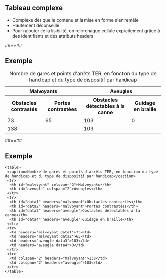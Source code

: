 <!-- .slide: -->

## Tableau complexe

* Complexe dès que le contenu et la mise en forme s'entremêle
* Hautement déconseillé
* Pour rajouter de la lisibilité, on relie chaque cellule explicitement grâce à des identifiants et des attributs headers

##==##

<!-- .slide: -->

## Exemple

<table>
 <caption>Nombre de gares et points d'arrêts TER, en fonction du type de handicap et du type de dispositif par handicap</caption>
 <tr>
  <th id="malvoyant" colspan="2">Malvoyants</th>
  <th id="aveugle" colspan="2">Aveugles</th>
 </tr>
 <tr>
  <th id="data1" headers="malvoyant">Obstacles contrastés</th>
  <th id="data2" headers="malvoyant">Portes contrastées</th>
  <th id="data3" headers="aveugle">Obstacles détectables à la canne</th>
  <th id="data4" headers="aveugle">Guidage en braille</th>
 </tr>
 <tr>
  <td headers="malvoyant data1">73</td>
  <td headers="malvoyant data2">65</td>
  <td headers="aveugle data3">103</td>
  <td headers="aveugle data4">0</td>
 </tr>
 <tr>
  <td colspan="2" headers="malvoyant">138</td>
  <td colspan="2" headers="aveugle">103</td>
 </tr>
</table>

##==##

<!-- .slide: class="with-code" -->

## Exemple

```
<table>
 <caption>Nombre de gares et points d'arrêts TER, en fonction du type de handicap et du type de dispositif par handicap</caption>
 <tr>
  <th id="malvoyant" colspan="2">Malvoyants</th>
  <th id="aveugle" colspan="2">Aveugles</th>
 </tr>
 <tr>
  <th id="data1" headers="malvoyant">Obstacles contrastés</th>
  <th id="data2" headers="malvoyant">Portes contrastées</th>
  <th id="data3" headers="aveugle">Obstacles détectables à la canne</th>
  <th id="data4" headers="aveugle">Guidage en braille</th>
 </tr>
 <tr>
  <td headers="malvoyant data1">73</td>
  <td headers="malvoyant data2">65</td>
  <td headers="aveugle data3">103</td>
  <td headers="aveugle data4">0</td>
 </tr>
 <tr>
  <td colspan="2" headers="malvoyant">138</td>
  <td colspan="2" headers="aveugle">103</td>
 </tr>
</table>
```




